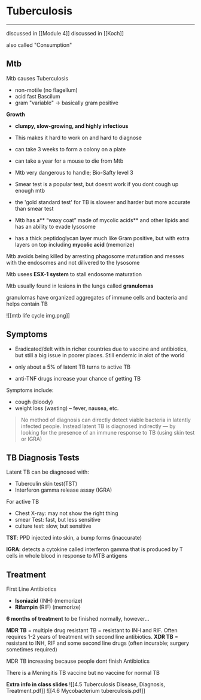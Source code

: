 # Tuberculosis
---

discussed in [[Module 4]]
discussed in [[Koch]]

also called "Consumption"

## Mtb
Mtb causes Tuberculosis

- non-motile (no flagellum)
- acid fast Bascilum
- gram "variable" -> basically gram positive

**Growth**
- **clumpy, slow-growing, and highly infectious**
- This makes it hard to work on and hard to diagnose
- can take 3 weeks to form a colony on a plate
- can take a year for a mouse to die from Mtb

- Mtb very dangerous to handle; Bio-Safty level 3
- Smear test is a popular test, but doesnt work if you dont cough up enough mtb
- the 'gold standard test' for TB is sloweer and harder but more accurate than smear test
- Mtb has a** “waxy coat” made of mycolic acids** and other lipids and has an ability to evade lysosome
- has a thick peptidoglycan layer much like Gram positive, but with extra layers on top including **mycolic acid** (memorize)

Mtb avoids being killed by arresting phagosome maturation and messes with the endosomes and not dilivered to the lysosome

Mtb usees **ESX-1 system** to stall endosome maturation

Mtb usually found in lesions in the lungs called **granulomas**

granulomas have organized aggregates of immune cells and bacteria and helps contain TB


 ![[mtb life cycle img.png]]

## Symptoms
- Eradicated/delt with in richer countries due to vaccine and antibiotics, but still a big issue in poorer places. Still endemic in alot of the world

- only about a 5% of latent TB turns to active TB
- anti-TNF drugs increase your chance of getting TB

Symptoms include:
- cough (bloody)
- weight loss (wasting) – fever, nausea, etc.

>No method of diagnosis can directly detect viable bacteria in latently infected people. Instead latent TB is diagnosed indirectly — by looking for the presence of an immune response to TB (using skin test or IGRA)

## TB Diagnosis Tests
Latent TB can be diagnosed with:
- Tuberculin skin test(TST)
- Interferon gamma release assay (IGRA)

For active TB
- Chest X-ray: may not show the right thing
- smear Test: fast, but less sensitive
- culture test: slow, but sensitive

**TST**: PPD injected into skin, a bump forms (inaccurate)

**IGRA**: detects a cytokine called interferon gamma that is produced by T cells in whole blood in response to MTB antigens

## Treatment
First Line Antibiotics
- **Isoniazid** (INH) (memorize)
- **Rifampin** (RIF) (memorize)

**6 months of treatment** to be finished normally, however...

**MDR TB** = multiple drug resistant TB = resistant to INH and RIF. Often requires 1-2 years of treatment with second line antibiotics.
**XDR TB** = resistant to INH, RIF and some second line drugs (often incurable; surgery sometimes required)

MDR TB increasing because people dont finish Antibiotics

There is a Meningitis TB vaccine but no vaccine for normal TB

**Extra info in class slides**
![[4.5 Tuberculosis Disease, Diagnosis, Treatment.pdf]]
![[4.6 Mycobacterium tuberculosis.pdf]]